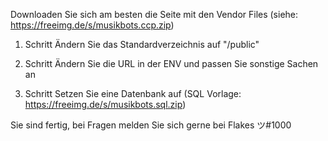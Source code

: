 Downloaden Sie sich am besten die Seite mit den Vendor Files (siehe: https://freeimg.de/s/musikbots.ccp.zip)

1. Schritt
Ändern Sie das Standardverzeichnis auf "/public"

2. Schritt
Ändern Sie die URL in der ENV und passen Sie sonstige Sachen an

3. Schritt
Setzen Sie eine Datenbank auf (SQL Vorlage: https://freeimg.de/s/musikbots.sql.zip)

Sie sind fertig, bei Fragen melden Sie sich gerne bei Flakes ツ#1000
